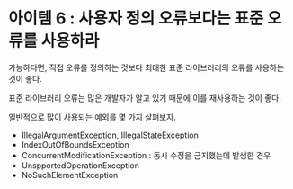 # 아이템 6 : 사용자 정의 오류보다는 표준 오류를 사용하라

가능하다면, 직접 오류를 정의하는 것보다 최대한 표준 라이브러리의 오류를 사용하는 것이 좋다. 

표준 라이브러리 오류는 많은 개발자가 알고 있기 때문에 이를 재사용하는 것이 좋다. 

일반적으로 많이 사용되는 예외를 몇 가지 살펴보자.

- IllegalArgumentException, IllegalStateException
- IndexOutOfBoundsException
- ConcurrentModificationException : 동시 수정을 금지했는데 발생한 경우
- UnspportedOperationException
- NoSuchElementException